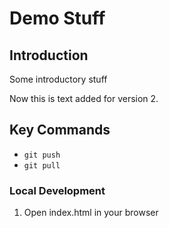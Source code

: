 # Demo Stuff

## Introduction
Some introductory stuff

Now this is text added for version 2.

## Key Commands
- `git push`
- `git pull`

### Local Development
1. Open index.html in your browser